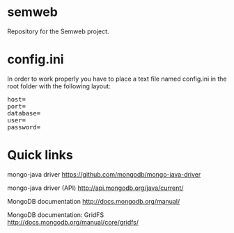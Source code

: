 semweb
======

Repository for the Semweb project.

config.ini
======

In order to work properly you have to place a text file named config.ini in the root folder with the following layout:
<pre>
host=
port=
database=
user=
password=
</pre>

Quick links
======

mongo-java driver
https://github.com/mongodb/mongo-java-driver

mongo-java driver (API)
http://api.mongodb.org/java/current/

MongoDB documentation
http://docs.mongodb.org/manual/

MongoDB documentation: GridFS
http://docs.mongodb.org/manual/core/gridfs/